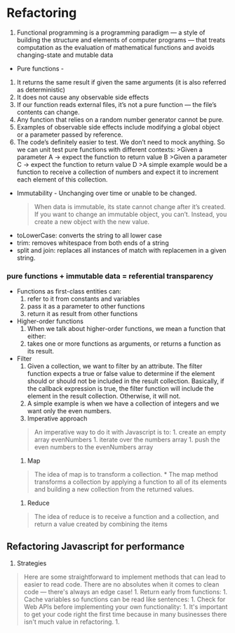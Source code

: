 # Refactoring
  1. Functional programming is a programming paradigm — a style of building the structure and elements of computer programs — that treats computation as the evaluation of mathematical functions and avoids changing-state and mutable data
  * Pure functions - 
  1. It returns the same result if given the same arguments (it is also referred as deterministic)
  1. It does not cause any observable side effects
  1. If our function reads external files, it’s not a pure function — the file’s contents can change.
  1. Any function that relies on a random number generator cannot be pure.
  1. Examples of observable side effects include modifying a global object or a parameter passed by reference.
  1. The code’s definitely easier to test. We don’t need to mock anything. So we can unit test pure functions with different contexts:
    >Given a parameter A → expect the function to return value B
    >Given a parameter C → expect the function to return value D
    >A simple example would be a function to receive a collection of numbers and expect it to increment each element of this collection.
  * Immutability - Unchanging over time or unable to be changed.
    > When data is immutable, its state cannot change after it’s created. If you want to change an immutable object, you can’t. Instead, you create a new object with the new value.
  * toLowerCase: converts the string to all lower case
  * trim: removes whitespace from both ends of a string
  *  split and join: replaces all instances of match with replacemen in    a given string. 

### pure functions + immutable data = referential transparency
  * Functions as first-class entities can:
    1. refer to it from constants and variables
    1. pass it as a parameter to other functions
    1. return it as result from other functions
  * Higher-order functions
    1. When we talk about higher-order functions, we mean a function that either:
    1. takes one or more functions as arguments, or
  returns a function as its result. 
  * Filter
    1. Given a collection, we want to filter by an attribute. The filter function expects a true or false value to determine if the element should or should not be included in the result collection. Basically, if the callback expression is true, the filter function will include the element in the result collection. Otherwise, it will not.
    1. A simple example is when we have a collection of integers and we want only the even numbers.
    1. Imperative approach
      > An imperative way to do it with Javascript is to:
        1. create an empty array evenNumbers
        1. iterate over the numbers array
        1. push the even numbers to the evenNumbers array
    1. Map
      >The idea of map is to transform a collection.
        * The map method transforms a collection by applying a function to all of its elements and building a new collection from the returned values.
    1. Reduce
      > The idea of reduce is to receive a function and a collection, and return a value created by combining the items

## Refactoring Javascript for performance
  1. Strategies
  > Here are some straightforward to implement methods that can lead to easier to read code. There are no absolutes when it comes to clean code — there's always an edge case!
    1.  Return early from functions:
    1. Cache variables so functions can be read like sentences:
    1. Check for Web APIs before implementing your own functionality:
    1. It's important to get your code right the first time because in many businesses there isn't much value in refactoring.
    1. 




